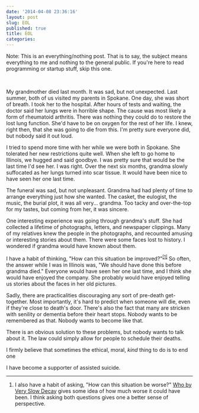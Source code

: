 ```yaml
---
date: '2014-04-08 23:36:16'
layout: post
slug: EOL
published: true
title: EOL
categories:
---
```


Note: This is an everything/nothing post. That is to say, the subject means everything to me and nothing to the general public. If you're here to read programming or startup stuff, skip this one.

<br />

My grandmother died last month. It was sad, but not unexpected. Last summer, both of us visited my parents in Spokane. One day, she was short of breath. I took her to the hospital. After hours of tests and waiting, the doctor said her lungs were in horrible shape. The cause was most likely a form of rheumatoid arthritis. There was nothing they could do to restore the lost lung function. She'd have to be on oxygen for the rest of her life. I knew, right then, that she was going to die from this. I'm pretty sure everyone did, but nobody said it out loud.

I tried to spend more time with her while we were both in Spokane. She tolerated her new restrictions quite well. When she left to go home to Illinois, we hugged and said goodbye. I was pretty sure that would be the last time I'd see her. I was right. Over the next six months, grandma slowly suffocated as her lungs turned into scar tissue. It would have been nice to have seen her one last time.

The funeral was sad, but not unpleasant. Grandma had had plenty of time to arrange everything just how she wanted. The casket, the eulogist, the music, the burial plot, it was all very... grandma. Too tacky and over-the-top for my tastes, but coming from her, it was sincere.

One interesting experience was going through grandma's stuff. She had collected a lifetime of photographs, letters, and newspaper clippings. Many of my relatives knew the people in the photographs, and recounted amusing or interesting stories about them. There were some faces lost to history. I wondered if grandma would have known about them.

I have a habit of thinking, "How can this situation be improved?"<sup>[\[1\]](#ref_1)</sup> So often, the answer while I was in Illinois was, "We should have done this before grandma died." Everyone would have seen her one last time, and I think she would have enjoyed the company. She probably would have enjoyed telling us stories about the faces in her old pictures.

Sadly, there are practicalities discouraging any sort of pre-death get-together. Most importantly, it's hard to predict when someone will die, even if they're close to death's door. There's also the fact that many are stricken with senility or dementia before their heart stops. Nobody wants to be remembered as that. Nobody wants to become like that.

There is an obvious solution to these problems, but nobody wants to talk about it. The law could simply allow for people to schedule their deaths. 

I firmly believe that sometimes the ethical, moral, *kind* thing to do is to end one

I have become a supporter of assisted suicide. 

---

1. <span id="ref_1"></span>I also have a habit of asking, "How can this situation be worse?" [Who by Very Slow Decay](http://slatestarcodex.com/2013/07/17/who-by-very-slow-decay/) gives some idea of how much worse it could have been. I think asking both questions gives one a better sense of perspective.
